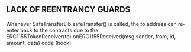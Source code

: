## LACK OF REENTRANCY GUARDS

Whenever SafeTransferLib.safeTransfer() is called, the to address can re-enter back to the contracts due to the ERC1155TokenReceiver(to).onERC1155Received(msg.sender, from, id, amount, data) code (hook)










